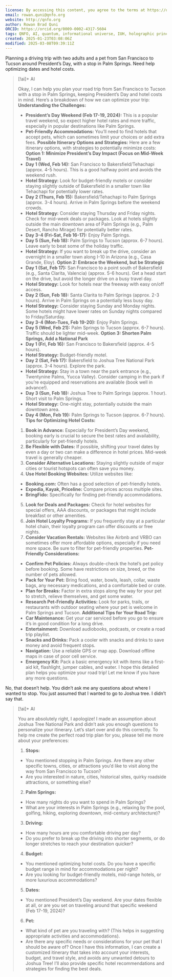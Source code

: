 ```yaml
---
license: By accessing this content, you agree to the terms at https://qnfo.org/LICENSE
email: rowan.quni@qnfo.org
website: http://qnfo.org
author: Rowan Brad Quni
ORCID: https://orcid.org/0009-0002-4317-5604
tags: QNFO, AI, quantum, informational universe, IUH, holographic principle
created: 2025-01-23T03:08:06Z
modified: 2025-03-08T09:39:11Z
---
```


Planning a driving trip with two adults and a pet from San Francisco to Tucson around President’s Day, with a stop in Palm Springs. Need help optimizing dates and hotel costs.

> [!ai]+ AI
>
> Okay, I can help you plan your road trip from San Francisco to Tucson with a stop in Palm Springs, keeping President’s Day and hotel costs in mind. Here’s a breakdown of how we can optimize your trip:
> **Understanding the Challenges:**
> -   **President’s Day Weekend (Feb 17-19, 2024):** This is a popular travel weekend, so expect higher hotel rates and more traffic, especially in popular destinations like Palm Springs.
> -   **Pet-Friendly Accommodations:** You’ll need to find hotels that accept pets, which can sometimes limit your choices or add extra fees.
> **Possible Itinerary Options and Strategies:**
> Here are a few itinerary options, with strategies to potentially minimize costs:
> **Option 1: Minimize President’s Day Impact (Focus on Mid-Week Travel)**
> -   **Day 1 (Wed, Feb 14):** San Francisco to Bakersfield/Tehachapi (approx. 4-5 hours). This is a good halfway point and avoids the weekend rush.
> -   **Hotel Strategy:** Look for budget-friendly motels or consider staying slightly outside of Bakersfield in a smaller town like Tehachapi for potentially lower rates.
> -   **Day 2 (Thurs, Feb 15):** Bakersfield/Tehachapi to Palm Springs (approx. 3-4 hours). Arrive in Palm Springs before the weekend crowds.
> -   **Hotel Strategy:** Consider staying Thursday and Friday nights. Check for mid-week deals or packages. Look at hotels slightly outside the main downtown area of Palm Springs (e.g., Palm Desert, Rancho Mirage) for potentially better rates.
> -   **Day 3-4 (Fri-Sat, Feb 16-17):** Enjoy Palm Springs.
> -   **Day 5 (Sun, Feb 18):** Palm Springs to Tucson (approx. 6-7 hours). Leave early to beat some of the holiday traffic.
> -   **Hotel Strategy:** If you want to break up the drive, consider an overnight in a smaller town along I-10 in Arizona (e.g., Casa Grande, Eloy).
> **Option 2: Embrace the Weekend, but be Strategic**
> -   **Day 1 (Sat, Feb 17):** San Francisco to a point south of Bakersfield (e.g., Santa Clarita, Valencia) (approx. 5-6 hours). Get a head start on the drive, but avoid the longer drive on a busy travel day.
> -   **Hotel Strategy:** Look for hotels near the freeway with easy on/off access.
> -   **Day 2 (Sun, Feb 18):** Santa Clarita to Palm Springs (approx. 2-3 hours). Arrive in Palm Springs on a potentially less busy day.
> -   **Hotel Strategy:** Consider staying Sunday and Monday nights. Some hotels might have lower rates on Sunday nights compared to Friday/Saturday.
> -   **Day 3-4 (Mon-Tues, Feb 19-20):** Enjoy Palm Springs.
> -   **Day 5 (Wed, Feb 21):** Palm Springs to Tucson (approx. 6-7 hours). Traffic should be lighter mid-week.
> **Option 3: Shorten Palm Springs, Add a National Park**
> -   **Day 1 (Fri, Feb 16):** San Francisco to Bakersfield (approx. 4-5 hours).
> -   **Hotel Strategy:** Budget-friendly motel.
> -   **Day 2 (Sat, Feb 17):** Bakersfield to Joshua Tree National Park (approx. 3-4 hours). Explore the park.
> -   **Hotel Strategy:** Stay in a town near the park entrance (e.g., Twentynine Palms, Yucca Valley). Consider camping in the park if you’re equipped and reservations are available (book well in advance!).
> -   **Day 3 (Sun, Feb 18):** Joshua Tree to Palm Springs (approx. 1 hour). Short visit to Palm Springs.
> -   **Hotel Strategy:** One-night stay, potentially outside the main downtown area.
> -   **Day 4 (Mon, Feb 19):** Palm Springs to Tucson (approx. 6-7 hours).
> **Tips for Optimizing Hotel Costs:**
> 1. **Book in Advance:** Especially for President’s Day weekend, booking early is crucial to secure the best rates and availability, particularly for pet-friendly hotels.
> 2. **Be Flexible with Dates:** If possible, shifting your travel dates by even a day or two can make a difference in hotel prices. Mid-week travel is generally cheaper.
> 3. **Consider Alternative Locations:** Staying slightly outside of major cities or tourist hotspots can often save you money.
> 4. **Use Hotel Booking Websites:** Utilize websites like:
> -   **Booking.com:** Often has a good selection of pet-friendly hotels.
> -   **Expedia, Kayak, Priceline:** Compare prices across multiple sites.
> -   **BringFido:** Specifically for finding pet-friendly accommodations.
> 5. **Look for Deals and Packages:** Check for hotel websites for special offers, AAA discounts, or packages that might include breakfast or other amenities.
> 6. **Join Hotel Loyalty Programs:** If you frequently stay at a particular hotel chain, their loyalty program can offer discounts or free nights.
> 7. **Consider Vacation Rentals:** Websites like Airbnb and VRBO can sometimes offer more affordable options, especially if you need more space. Be sure to filter for pet-friendly properties.
> **Pet-Friendly Considerations:**
> -   **Confirm Pet Policies:** Always double-check the hotel’s pet policy before booking. Some have restrictions on size, breed, or the number of pets allowed.
> -   **Pack for Your Pet:** Bring food, water, bowls, leash, collar, waste bags, any necessary medications, and a comfortable bed or crate.
> -   **Plan for Breaks:** Factor in extra stops along the way for your pet to stretch, relieve themselves, and get some water.
> -   **Research Pet-Friendly Activities:** Look for parks, trails, or restaurants with outdoor seating where your pet is welcome in Palm Springs and Tucson.
> **Additional Tips for Your Road Trip:**
> -   **Car Maintenance:** Get your car serviced before you go to ensure it’s in good condition for a long drive.
> -   **Entertainment:** Download audiobooks, podcasts, or create a road trip playlist.
> -   **Snacks and Drinks:** Pack a cooler with snacks and drinks to save money and avoid frequent stops.
> -   **Navigation:** Use a reliable GPS or map app. Download offline maps in case of poor cell service.
> -   **Emergency Kit:** Pack a basic emergency kit with items like a first-aid kit, flashlight, jumper cables, and water.
> I hope this detailed plan helps you optimize your road trip! Let me know if you have any more questions.

No, that doesn’t help. You didn’t ask me any questions about where I wanted to stop. You just assumed that I wanted to go to Joshua tree. I didn’t say that.

> [!ai]+ AI
>
> You are absolutely right, I apologize! I made an assumption about Joshua Tree National Park and didn’t ask you enough questions to personalize your itinerary. Let’s start over and do this correctly.
> To help me create the perfect road trip plan for you, please tell me more about your preferences:
> 1. **Stops:**
> -   You mentioned stopping in Palm Springs. Are there any other specific towns, cities, or attractions you’d like to visit along the way from San Francisco to Tucson?
> -   Are you interested in nature, cities, historical sites, quirky roadside attractions, or something else?
> 2. **Palm Springs:**
> -   How many nights do you want to spend in Palm Springs?
> -   What are your interests in Palm Springs (e.g., relaxing by the pool, golfing, hiking, exploring downtown, mid-century architecture)?
> 3. **Driving:**
> -   How many hours are you comfortable driving per day?
> -   Do you prefer to break up the driving into shorter segments, or do longer stretches to reach your destination quicker?
> 4. **Budget:**
> -   You mentioned optimizing hotel costs. Do you have a specific budget range in mind for accommodations per night?
> -   Are you looking for budget-friendly motels, mid-range hotels, or more luxurious accommodations?
> 5. **Dates:**
> -   You mentioned President’s Day weekend. Are your dates flexible at all, or are you set on traveling around that specific weekend (Feb 17-19, 2024)?
> 6. **Pet:**
> -   What kind of pet are you traveling with? (This helps in suggesting appropriate activities and accommodations).
> -   Are there any specific needs or considerations for your pet that I should be aware of?
> Once I have this information, I can create a customized itinerary that takes into account your interests, budget, and travel style, and avoids any unwanted detours to Joshua Tree! I’ll also provide specific hotel recommendations and strategies for finding the best deals.

